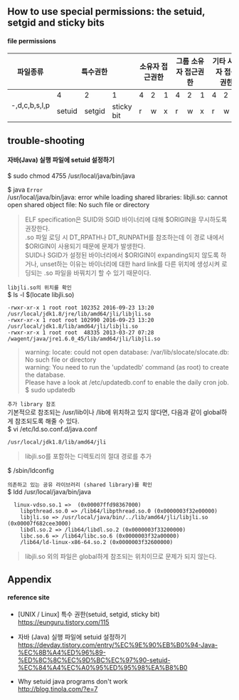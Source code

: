 ## How to use special permissions: the setuid, setgid and sticky bits

#### file permissions
<table>
	<thead>
		<tr>
			<th>파일종류</th>
			<th colspan="3">특수권한</th>
			<th colspan="3">소유자 접근권한</th>
			<th colspan="3">그룹 소유자 접근권한</th>
			<th colspan="3">기타 사용자 접근 권한</th>
		</tr>
	</thead>
	<tbody>
		<tr>
			<td rowspan="2">-,d,c,b,s,l,p</td>
			<td>4</td><td>2</td><td>1</td>
			<td>4</td><td>2</td><td>1</td>
			<td>4</td><td>2</td><td>1</td>
			<td>4</td><td>2</td><td>1</td>
		</tr>
		<tr>
			<td>setuid</td><td>setgid</td><td>sticky bit</td>
			<td>r</td><td>w</td><td>x</td>
			<td>r</td><td>w</td><td>x</td>
			<td>r</td><td>w</td><td>x</td>
		</tr>
	</tbody>
</table>

## trouble-shooting

#### 자바(Java) 실행 파일에 setuid 설정하기
$ sudo chmod 4755 /usr/local/java/bin/java

$ java
`Error`   
/usr/local/java/bin/java: error while loading shared libraries: libjli.so: cannot open shared object file: No such file or directory  

>ELF specification은 SUID와 SGID 바이너리에 대해 $ORIGIN을 무시하도록 권장한다.  
.so 파일 로딩 시 DT_RPATH나 DT_RUNPATH를 참조하는데 이 경로 내에서 $ORIGIN이 사용되기 때문에 문제가 발생한다.  
SUID나 SGID가 설정된 바이너리에서 $ORIGIN이 expanding되지 않도록 하거나, unset하는 이유는 바이너리에 대한 hard link를 다른 위치에 생성시켜 로딩되는 .so 파일을 바꿔치기 할 수 있기 때문이다.  

`libjli.so의 위치를 확인`  
$ ls -l $(locate libjli.so)
```
-rwxr-xr-x 1 root root 102352 2016-09-23 13:20 /usr/local/jdk1.8/jre/lib/amd64/jli/libjli.so
-rwxr-xr-x 1 root root 102990 2016-09-23 13:20 /usr/local/jdk1.8/lib/amd64/jli/libjli.so
-rwxr-xr-x 1 root root  48335 2013-03-27 07:28 /wagent/java/jre1.6.0_45/lib/amd64/jli/libjli.so
```

>warning: locate: could not open database: /var/lib/slocate/slocate.db: No such file or directory  
warning: You need to run the 'updatedb' command (as root) to create the database.  
Please have a look at /etc/updatedb.conf to enable the daily cron job.  
>$ sudo updatedb

`추가 library 참조`  
기본적으로 참조되는 /usr/lib이나 /lib에 위치하고 있지 않다면, 다음과 같이 global하게 참조되도록 해줄 수 있다.  
$ vi /etc/ld.so.conf.d/java.conf  
```
/usr/local/jdk1.8/lib/amd64/jli
```
> libjli.so를 포함하는 디렉토리의 절대 경로를 추가  

$ /sbin/ldconfig  

`의존하고 있는 공유 라이브러리 (shared library)를 확인`  
$ ldd /usr/local/java/bin/java
```
  linux-vdso.so.1 =>  (0x00007ffd98367000)
	libpthread.so.0 => /lib64/libpthread.so.0 (0x0000003f32e00000)
	libjli.so => /usr/local/java/bin/../lib/amd64/jli/libjli.so (0x00007f682cee3000)
	libdl.so.2 => /lib64/libdl.so.2 (0x0000003f33200000)
	libc.so.6 => /lib64/libc.so.6 (0x0000003f32a00000)
	/lib64/ld-linux-x86-64.so.2 (0x0000003f32600000)
```
> libjli.so 외의 파일은 global하게 참조되는 위치이므로 문제가 되지 않는다.

## Appendix

#### reference site

+ [UNIX / Linux] 특수 권한(setuid, setgid, sticky bit)  
https://eunguru.tistory.com/115

- 자바 (Java) 실행 파일에 setuid 설정하기  
https://devday.tistory.com/entry/%EC%9E%90%EB%B0%94-Java-%EC%8B%A4%ED%96%89-%ED%8C%8C%EC%9D%BC%EC%97%90-setuid-%EC%84%A4%EC%A0%95%ED%95%98%EA%B8%B0

- Why setuid java programs don't work  
http://blog.tinola.com/?e=7
